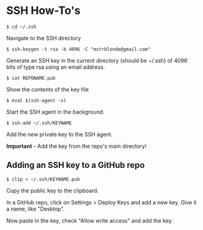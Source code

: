 # SSH How-To's

```
$ cd ~/.ssh
```

Navigate to the SSH directory

```
$ ssh-keygen -t rsa -b 4096 -C "mstrblonde@gmail.com"
```

Generate an SSH key in the current directory (should be ~/.ssh) of 4096 bits of type rsa using an email address.

```
$ cat REPONAME.pub
```

Show the contents of the key file

```
$ eval $(ssh-agent -s)
```

Start the SSH agent in the background.

```
$ ssh-add ~/.ssh/KEYNAME
```

Add the new private key to the SSH agent.

**Important** - Add the key from the repo's main directory!

## Adding an SSH key to a GitHub repo

```
$ clip < ~/.ssh/KEYNAME.pub
```

Copy the public key to the clipboard.

In a GitHub repo, click on Settings > Deploy Keys and add a new key. Give it a name, like "Desktop".

Now paste in the key, check "Allow write access" and add the key.
